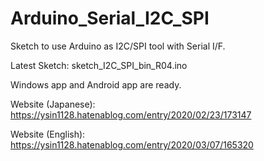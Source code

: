 # Arduino_Serial_I2C_SPI
Sketch to use Arduino as I2C/SPI tool with Serial I/F. 

Latest Sketch: sketch_I2C_SPI_bin_R04.ino

Windows app and Android app are ready. 

Website (Japanese): https://ysin1128.hatenablog.com/entry/2020/02/23/173147

Website (English): https://ysin1128.hatenablog.com/entry/2020/03/07/165320
